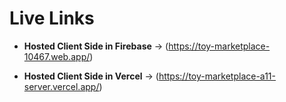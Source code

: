 # Live Links

- **Hosted Client Side in Firebase** -> (https://toy-marketplace-10467.web.app/)

- **Hosted Client Side in Vercel** -> (https://toy-marketplace-a11-server.vercel.app/)